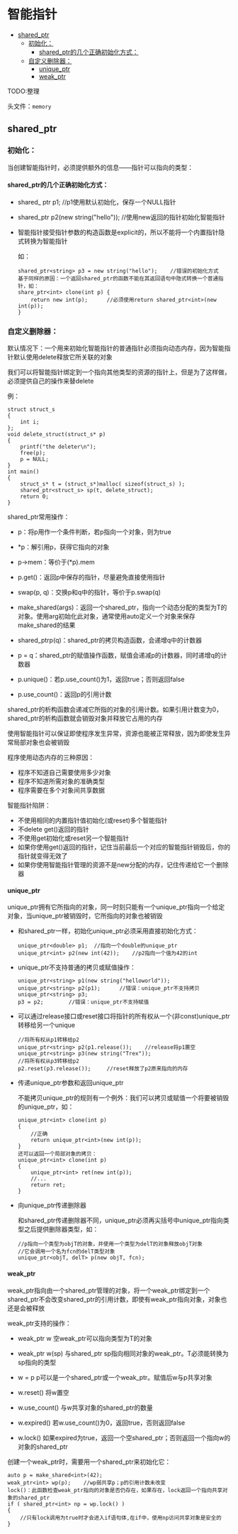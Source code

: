 # 智能指针

<!-- TOC -->

- [shared_ptr](#shared_ptr)
    - [初始化：](#初始化)
        - [shared_ptr的几个正确初始化方式：](#shared_ptr的几个正确初始化方式)
    - [自定义删除器：](#自定义删除器)
        - [unique_ptr](#unique_ptr)
        - [weak_ptr](#weak_ptr)

<!-- /TOC -->

TODO:整理

头文件：`memory`

## shared_ptr

### 初始化：

当创建智能指针时，必须提供额外的信息——指针可以指向的类型：

#### shared_ptr的几个正确初始化方式：

- shared_ ptr<string> p1;      //p1使用默认初始化，保存一个NULL指针

-  shared_ptr<string> p2(new string("hello")); //使用new返回的指针初始化智能指针

- 智能指针接受指针参数的构造函数是explicit的，所以不能将一个内置指针隐式转换为智能指针

  如：
  ```
  shared_ptr<string> p3 = new string("hello");    //错误的初始化方式
  基于同样的原因：一个返回shared_ptr的函数不能在其返回语句中隐式转换一个普通指针，如：
  share_ptr<int> clone(int p) {
      return new int(p);      //必须使用return shared_ptr<int>(new int(p));
  }

  ```

### 自定义删除器：

默认情况下：一个用来初始化智能指针的普通指针必须指向动态内存，因为智能指针默认使用delete释放它所关联的对象

我们可以将智能指针绑定到一个指向其他类型的资源的指针上，但是为了这样做，必须提供自己的操作来替delete

例：

```
struct struct_s
{
    int i;
};
void delete_struct(struct_s* p)
{
    printf("the deleter\n");
    free(p);
    p = NULL;
}
int main()
{
    struct_s* t = (struct_s*)malloc( sizeof(struct_s) );
    shared_ptr<struct_s> sp(t, delete_struct);
    return 0;
}
```

shared_ptr常用操作：

- p：将p用作一个条件判断，若p指向一个对象，则为true

- *p：解引用p，获得它指向的对象

- p->mem：等价于(*p).mem

- p.get()：返回p中保存的指针，尽量避免直接使用指针

- swap(p, q)：交换p和q中的指针，等价于p.swap(q)

- make_shared<T>(args)：返回一个shared_ptr，指向一个动态分配的类型为T的对象。使用arg初始化此对象，通常使用auto定义一个对象来保存make_shared的结果

- shared_ptr<T>p(q)：shared_ptr的拷贝构造函数，会递增q中的计数器

- p = q：shared_ptr的赋值操作函数，赋值会递减p的计数器，同时递增q的计数器

- p.unique()：若p.use_count()为1，返回true；否则返回false

- p.use_count()：返回p的引用计数

shared_ptr的析构函数会递减它所指的对象的引用计数。如果引用计数变为0，shared_ptr的析构函数就会销毁对象并释放它占用的内存

使用智能指针可以保证即使程序发生异常，资源也能被正常释放，因为即使发生异常局部对象也会被销毁

程序使用动态内存的三种原因：

- 程序不知道自己需要使用多少对象
- 程序不知道所需对象的准确类型
- 程序需要在多个对象间共享数据


智能指针陷阱：

* 不使用相同的内置指针值初始化(或reset)多个智能指针
* 不delete get()返回的指针
* 不使用get初始化或reset另一个智能指针
* 如果你使用get()返回的指针，记住当前最后一个对应的智能指针销毁后，你的指针就变得无效了
* 如果你使用智能指针管理的资源不是new分配的内存，记住传递给它一个删除器

#### unique_ptr

unique_ptr拥有它所指向的对象，同一时刻只能有一个unique_ptr指向一个给定对象，当unique_ptr被销毁时，它所指向的对象也被销毁

* 和shared_ptr一样，初始化unique_ptr必须采用直接初始化方式：
    ```
    unique_ptr<double> p1;  //指向一个double的unique_ptr
    unique_ptr<int> p2(new int(42));    //p2指向一个值为42的int
    ```

* unique_ptr不支持普通的拷贝或赋值操作：

    ```
    unique_ptr<string> p1(new string("helloworld"));
    unique_ptr<string> p2(p1);      //错误：unique_ptr不支持拷贝
    unique_ptr<string> p3;
    p3 = p2;        //错误：unique_ptr不支持赋值
    ```

* 可以通过release接口或reset接口将指针的所有权从一个(非const)unique_ptr转移给另一个unique
    ```
    //将所有权从p1转移给p2
    unique_ptr<string> p2(p1.release());    //release将p1置空
    unique_ptr<string> p3(new string("Trex"));
    //将所有权从p3转移给p2
    p2.reset(p3.release());     //reset释放了p2原来指向的内存
    ```

* 传递unique_ptr参数和返回unique_ptr

    不能拷贝unique_ptr的规则有一个例外：我们可以拷贝或赋值一个将要被销毁的unique_ptr，如：
    ```
    unique_ptr<int> clone(int p)
    {
        //正确
        return unique_ptr<int>(new int(p));
    }
    还可以返回一个局部对象的拷贝：
    unique_ptr<int> clone(int p)
    {
        unique_ptr<int> ret(new int(p));
        //...
        return ret;
    }
    ```

* 向unique_ptr传递删除器

    和shared_ptr传递删除器不同，unique_ptr必须再尖括号中unique_ptr指向类型之后提供删除器类型，如：
    ```
    //p指向一个类型为objT的对象，并使用一个类型为delT的对象释放objT对象
    //它会调用一个名为fcn的delT类型对象
    unique_ptr<objT, delT> p(new objT, fcn);
    ```

#### weak_ptr

weak_ptr指向由一个shared_ptr管理的对象，将一个weak_ptr绑定到一个shared_ptr不会改变shared_ptr的引用计数，即使有weak_ptr指向对象，对象也还是会被释放

weak_ptr支持的操作：

- weak_ptr<T> w           空weak_ptr可以指向类型为T的对象

- weak_ptr<T> w(sp)       与shared_ptr sp指向相同对象的weak_ptr。T必须能转换为sp指向的类型

- w = p                   p可以是一个shared_ptr或一个weak_ptr。赋值后w与p共享对象

- w.reset()               将w置空

- w.use_count()           与w共享对象的shared_ptr的数量

- w.expired()             若w.use_count()为0，返回true，否则返回false

- w.lock()                如果expired为true，返回一个空shared_ptr；否则返回一个指向w的对象的shared_ptr


创建一个weak_ptr时，需要用一个shared_ptr来初始化它：

```
auto p = make_shared<int>(42);
weak_ptr<int> wp(p);    //wp弱共享p；p的引用计数未改变
lock()：此函数检查weak_ptr指向的对象是否仍存在，如果存在，lock返回一个指向共享对象的shared_ptr
if ( shared_ptr<int> np = wp.lock() )
{
    //只有lock调用为true时才会进入if语句体,在if中，使用np访问共享对象是安全的
}
```
